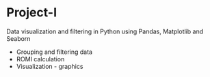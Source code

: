 # Project-I
Data visualization and filtering in Python using Pandas, Matplotlib and Seaborn
- Grouping and filtering data
- ROMI calculation
- Visualization - graphics
